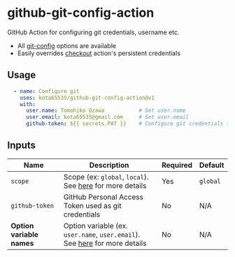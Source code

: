 # github-git-config-action

GitHub Action for configuring git credentials, username etc.

- All [git-config](https://git-scm.com/docs/git-config#_variables) options are available
- Easily overrides [checkout](https://github.com/actions/checkout) action's persistent credentials

## Usage

```yaml
  - name: Configure git
    uses: kota65535/github-git-config-action@v1
    with:
      user.name: Tomohiko Ozawa           # Set user.name
      user.email: kota65535@gmail.com     # Set user.email
      github-token: ${{ secrets.PAT }}    # Configure git credentials to use the personal access token
```

## Inputs

| Name                      | Description                                                                                                                     | Required | Default  |
|---------------------------|---------------------------------------------------------------------------------------------------------------------------------|----------|----------|
| `scope`                   | Scope (ex: `global`, `local`).<br>See [here](https://git-scm.com/docs/git-config#SCOPES) for more details                       | Yes      | `global` |
| `github-token`            | GitHub Personal Access Token used as git credentials                                                                            | No       | N/A      |
| **Option variable names** | Option variable (ex. `user.name`, `user.email`).<br>See [here](https://git-scm.com/docs/git-config#_variables) for more details | No       | N/A      |
